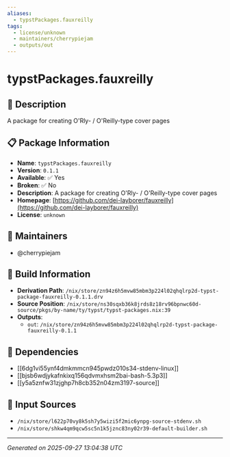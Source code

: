 ```yaml
---
aliases:
  - typstPackages.fauxreilly
tags:
  - license/unknown
  - maintainers/cherrypiejam
  - outputs/out
---
```


# typstPackages.fauxreilly

## 📝 Description

A package for creating O'Rly- / O'Reilly-type cover pages

## 📋 Package Information

- **Name**: `typstPackages.fauxreilly`
- **Version**: `0.1.1`
- **Available**: ✅ Yes
- **Broken**: ✅ No
- **Description**: A package for creating O'Rly- / O'Reilly-type cover pages
- **Homepage**: [https://github.com/dei-layborer/fauxreilly](https://github.com/dei-layborer/fauxreilly)
- **License**: `unknown`
## 👥 Maintainers

- @cherrypiejam


## 🔧 Build Information

- **Derivation Path**: `/nix/store/zn94z6h5mvw85mbm3p224l02qhqlrp2d-typst-package-fauxreilly-0.1.1.drv`
- **Source Position**: `/nix/store/ns30sqxb36k8jrds8z18rv96bpnwc60d-source/pkgs/by-name/ty/typst/typst-packages.nix:39`
- **Outputs**:
  - `out`:  `/nix/store/zn94z6h5mvw85mbm3p224l02qhqlrp2d-typst-package-fauxreilly-0.1.1`

## 🔗 Dependencies

- [[6dg1vi55ynf4dmkmmcn945pwdz010s34-stdenv-linux]]
- [[bjsb6wdjykafnkixq156qdvmxhsm2bai-bash-5.3p3]]
- [[y5a5znfw31zjghp7h8cb352n04zm3197-source]]

## 📁 Input Sources

- `/nix/store/l622p70vy8k5sh7y5wizi5f2mic6ynpg-source-stdenv.sh`
- `/nix/store/shkw4qm9qcw5sc5n1k5jznc83ny02r39-default-builder.sh`

---
*Generated on 2025-09-27 13:04:38 UTC*
